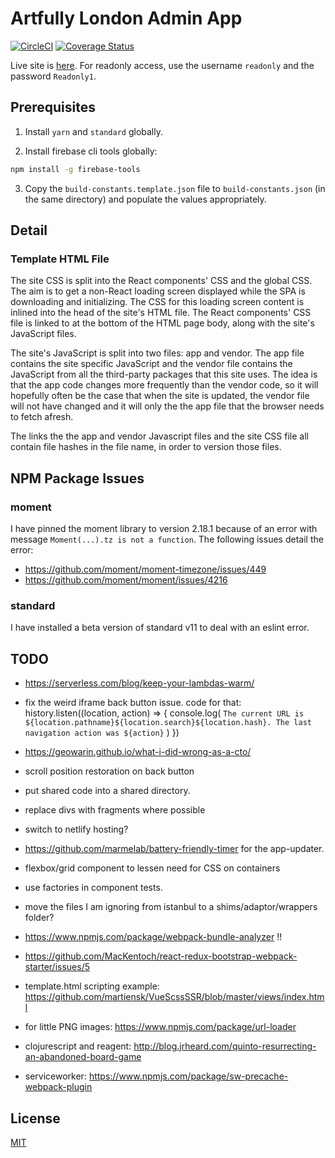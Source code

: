 # Artfully London Admin App

[![CircleCI](https://circleci.com/gh/stevejay/artfullylondon-web-admin.svg?style=svg)](https://circleci.com/gh/stevejay/artfullylondon-web-admin)
[![Coverage Status](https://coveralls.io/repos/github/stevejay/artfullylondon-web-admin/badge.svg?branch=master)](https://coveralls.io/github/stevejay/artfullylondon-web-admin?branch=master)

Live site is [here](https://www.artfully-admin.site).
For readonly access, use the username `readonly` and the password `Readonly1`.

## Prerequisites

1. Install `yarn` and `standard` globally.

2. Install firebase cli tools globally:

```bash
npm install -g firebase-tools
```

3. Copy the `build-constants.template.json` file to `build-constants.json`
(in the same directory) and populate the values appropriately.

## Detail

### Template HTML File

The site CSS is split into the React components' CSS and the global CSS. The aim is to
get a non-React loading screen displayed while the SPA is downloading and initializing.
The CSS for this loading screen content is inlined into the head of the 
site's HTML file. The React components' CSS file is linked to at the bottom 
of the HTML page body, along with the site's JavaScript files.

The site's JavaScript is split into two files: app and vendor. The app file
contains the site specific JavaScript and the vendor file contains the
JavaScript from all the third-party packages that this site uses. The idea
is that the app code changes more frequently than the vendor code, so it will
hopefully often be the case that when the site is updated, the vendor file
will not have changed and it will only the the app file that the browser
needs to fetch afresh.

The links the the app and vendor Javascript files and the site CSS file all
contain file hashes in the file name, in order to version those files.

## NPM Package Issues

### moment

I have pinned the moment library to version 2.18.1 because of an error
with message ```Moment(...).tz is not a function```. The following issues
detail the error:

- https://github.com/moment/moment-timezone/issues/449
- https://github.com/moment/moment/issues/4216

### standard

I have installed a beta version of standard v11 to deal with an eslint error.

## TODO

- https://serverless.com/blog/keep-your-lambdas-warm/
- fix the weird iframe back button issue.
  code for that:
 history.listen((location, action) => {
   console.log(
     `The current URL is ${location.pathname}${location.search}${location.hash}. The last navigation action was ${action}`
   )
 })

- https://geowarin.github.io/what-i-did-wrong-as-a-cto/

- scroll position restoration on back button
- put shared code into a shared directory.
- replace divs with fragments where possible
- switch to netlify hosting?
- https://github.com/marmelab/battery-friendly-timer for the app-updater.
- flexbox/grid component to lessen need for CSS on containers
- use factories in component tests.
- move the files I am ignoring from istanbul to a shims/adaptor/wrappers folder?

- https://www.npmjs.com/package/webpack-bundle-analyzer !!
- https://github.com/MacKentoch/react-redux-bootstrap-webpack-starter/issues/5
- template.html scripting example: https://github.com/martiensk/VueScssSSR/blob/master/views/index.html
- for little PNG images: https://www.npmjs.com/package/url-loader
- clojurescript and reagent: http://blog.jrheard.com/quinto-resurrecting-an-abandoned-board-game
- serviceworker: https://www.npmjs.com/package/sw-precache-webpack-plugin

## License

[MIT](LICENSE)
